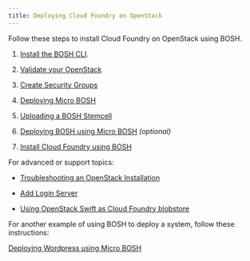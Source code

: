 ```yaml
---
title: Deploying Cloud Foundry on OpenStack
---
```


Follow these steps to install Cloud Foundry on OpenStack using BOSH.

1. [Install the BOSH CLI](/bosh/bosh-cli.html).

1. [Validate your OpenStack](validate_openstack.html)

1. [Create Security Groups](../common/security_groups.html)

1. [Deploying Micro BOSH](deploying_microbosh.html)

1. [Uploading a BOSH Stemcell](uploading_bosh_stemcell.html)

1. [Deploying BOSH using Micro BOSH](deploying_bosh.html) *(optional)*

1. [Install Cloud Foundry using BOSH](install_cf_openstack.html)

For advanced or support topics:

* [Troubleshooting an OpenStack Installation](troubleshooting.html)

* [Add Login Server](../common/login-server.html)

* [Using OpenStack Swift as Cloud Foundry blobstore](using_swift_blobstore.html)

For another example of using BOSH to deploy a system, follow these instructions:

[Deploying Wordpress using Micro BOSH](deploying_wordpress.html)

